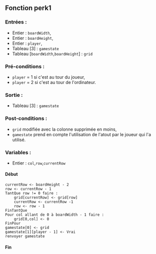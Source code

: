 ## Fonction perk1

### Entrées :
- Entier : `boardWidth`,
- Entier : `boardHeight`,
- Entier : `player`,
- Tableau [3] : `gamestate`
- Tableau [`boardWidth`,`boardHeight`] : `grid`

### Pré-conditions :
- `player` = 1 si c'est au tour du joueur,
- `player` = 2 si c'est au tour de l'ordinateur.

### Sortie :
- Tableau [3] : `gamestate` 

### Post-conditions :
- `grid` modifiée avec la colonne supprimée en moins,
- `gamestate` prend en compte l'utilisation de l'atout par le joueur qui l'a utilisé.

### Variables :
- Entier : `col`,`row`,`currentRow`

#### Début
	currentRow <- boardHeight - 2
    row <- currentRow - 1
	TantQue row != 0 faire :
        grid[currentRow] <- grid[row]
        currentRow <- currentRow -1
        row <- row - 1
    FinTantQue
    Pour col allant de 0 à boardWidth - 1 faire :
        grid[0,col] <- 0
    FinPour
    gamestate[0] <- grid
    gamestate[1][player - 1] <- Vrai 
	renvoyer gamestate

#### Fin
